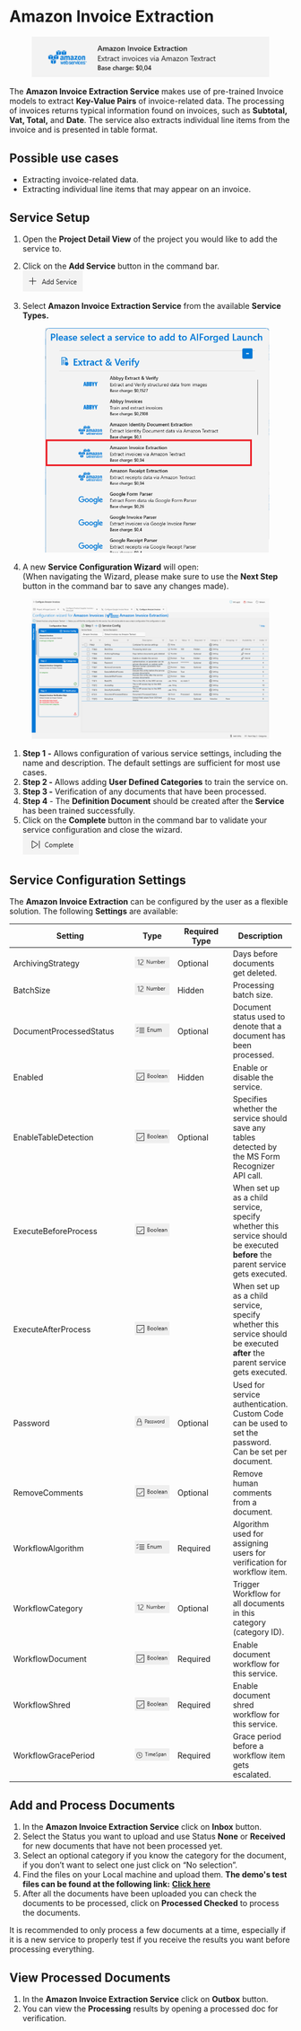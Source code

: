 # Amazon Invoice Extraction

<figure><img src="../../.gitbook/assets/image (44) (3).png" alt=""><figcaption></figcaption></figure>

The ​**Amazon Invoice Extraction Service** makes use of pre-trained Invoice models to extract **Key-Value Pairs** of invoice-related data. The processing of invoices returns typical information found on invoices, such as **Subtotal, Vat, Total,** and **Date**. The service also extracts individual line items from the invoice and is presented in table format.

## Possible use cases <a href="#possible-use-cases" id="possible-use-cases"></a>

* Extracting invoice-related data.
* Extracting individual line items that may appear on an invoice.

## Service Setup

1. Open the **Project Detail View** of the project you would like to add the service to.
2. Click on the **Add Service** button in the command bar.\
   ![](<../../.gitbook/assets/image (82) (2).png>)
3.  Select **Amazon Invoice Extraction Service** from the available **Service Types.**

    <figure><img src="../../.gitbook/assets/image (1) (2) (2).png" alt=""><figcaption></figcaption></figure>
4. A new **Service Configuration Wizard** will open:\
   (When navigating the Wizard, please make sure to use the **Next Step** button in the command bar to save any changes made).

<figure><img src="../../.gitbook/assets/image (1) (1) (1) (1).png" alt=""><figcaption></figcaption></figure>

1. **Step 1** **-** Allows configuration of various service settings, including the name and description. The default settings are sufficient for most use cases.
2. **Step 2 -** Allows adding **User Defined Categories** to train the service on.
3. **Step 3 -** Verification of any documents that have been processed.
4. **Step 4** - The **Definition Document** should be created after the **Service** has been trained successfully.
5. Click on the **Complete** button in the command bar to validate your service configuration and close the wizard.\
   ![](<../../.gitbook/assets/image (84) (1).png>)

## Service Configuration Settings

The **Amazon Invoice Extraction** can be configured by the user as a flexible solution. The following **Settings** are available:​

<table><thead><tr><th width="256">Setting</th><th width="126">Type</th><th width="139">Required Type</th><th>Description</th></tr></thead><tbody><tr><td>ArchivingStrategy</td><td><img src="../../.gitbook/assets/image (14) (6).png" alt=""></td><td>Optional</td><td>Days before documents get deleted.</td></tr><tr><td>BatchSize</td><td><img src="../../.gitbook/assets/image (5) (3).png" alt=""></td><td>Hidden</td><td>Processing batch size.</td></tr><tr><td>DocumentProcessedStatus</td><td><img src="../../.gitbook/assets/image (6) (4).png" alt=""></td><td>Optional</td><td>Document status used to denote that a document has been processed.</td></tr><tr><td>Enabled</td><td><img src="../../.gitbook/assets/image (15) (1) (3) (1).png" alt=""></td><td>Hidden</td><td>Enable or disable the service.</td></tr><tr><td>EnableTableDetection</td><td><img src="../../.gitbook/assets/image (15) (5) (1).png" alt=""></td><td>Optional</td><td>Specifies whether the service should save any tables detected by the MS Form Recognizer API call.</td></tr><tr><td>ExecuteBeforeProcess</td><td><img src="../../.gitbook/assets/image (15) (1) (3) (2).png" alt=""></td><td></td><td>When set up as a child service, specify whether this service should be executed <strong>before</strong> the parent service gets executed.</td></tr><tr><td>ExecuteAfterProcess</td><td><img src="../../.gitbook/assets/image (1) (1) (3) (1) (2) (7).png" alt=""></td><td></td><td>When set up as a child service, specify whether this service should be executed <strong>after</strong> the parent service gets executed.</td></tr><tr><td>Password</td><td><img src="../../.gitbook/assets/image (3) (5) (1).png" alt=""></td><td>Optional</td><td>Used for service authentication. Custom Code can be used to set the password. Can be set per document.</td></tr><tr><td>RemoveComments</td><td><img src="../../.gitbook/assets/image (1) (1) (3) (1) (1) (2) (1) (3).png" alt=""></td><td>Optional</td><td>Remove human comments from a document.</td></tr><tr><td>WorkflowAlgorithm</td><td><img src="../../.gitbook/assets/image (2) (7).png" alt=""></td><td>Required</td><td>Algorithm used for assigning users for verification for workflow item.</td></tr><tr><td>WorkflowCategory</td><td><img src="../../.gitbook/assets/image (5) (3).png" alt=""></td><td>Optional</td><td>Trigger Workflow for all documents in this category (category ID).</td></tr><tr><td>WorkflowDocument</td><td><img src="../../.gitbook/assets/image (1) (1) (3) (1) (1) (2) (1) (6).png" alt=""></td><td>Required</td><td>Enable document workflow for this service.</td></tr><tr><td>WorkflowShred</td><td><img src="../../.gitbook/assets/image (1) (1) (3) (1) (1) (2) (1) (4).png" alt=""></td><td>Required</td><td>Enable document shred workflow for this service.</td></tr><tr><td>WorkflowGracePeriod</td><td><img src="../../.gitbook/assets/image (13) (6).png" alt=""></td><td>Required</td><td>Grace period before a workflow item gets escalated.</td></tr></tbody></table>

## Add and Process Documents <a href="#add-and-process-documents" id="add-and-process-documents"></a>

1. In the **Amazon Invoice Extraction Service** click on **Inbox** button.
2. Select the Status you want to upload and use Status **None** or **Received** for new documents that have not been processed yet.
3. Select an optional category if you know the category for the document, if you don’t want to select one just click on “No selection”.
4. Find the files on your Local machine and upload them. **The demo's test files can be found at the following link:** [**Click here**](https://docs.aiforged.com/DemoDocuments/ABBYY%20Classification%20%20Testing.zip)​
5. After all the documents have been uploaded you can check the documents to be processed, click on **Processed Checked** to process the documents.

It is recommended to only process a few documents at a time, especially if it is a new service to properly test if you receive the results you want before processing everything.

## View Processed Documents <a href="#view-processed-documents" id="view-processed-documents"></a>

1. In the **Amazon Invoice Extraction Service** click on **Outbox** button.
2. You can view the **Processing** results by opening a processed doc for verification.
